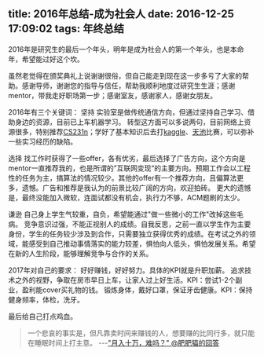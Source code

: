 title: 2016年总结-成为社会人
date: 2016-12-25 17:09:02
tags: 年终总结
---
2016年是研究生的最后一个年头，明年是成为社会人的第一个年头，也是本命年，希望能过好这个坎。

虽然老觉得在颁奖典礼上说谢谢很俗，但自己能走到现在这一步多亏了大家的帮助。感谢导师，谢谢您的指导与信任，帮助我顺利地度过研究生生涯；感谢mentor，带我走好职场第一步；感谢室友，感谢家人，感谢女朋友。

<!-- more -->

2016年有三个关键词：
坚持
实验室是做传统通信方向，但通过坚持自己学习、借助身边的资源，目前已上车机器学习。
转型这方面可以多说两句，目前网络上资源很多，特别推荐[CS231n](https://zhuanlan.zhihu.com/p/21930884)；学好了基本知识后去打[kaggle](https://www.kaggle.com)、[天池](https://tianchi.shuju.aliyun.com/)比赛，可以弥补一些实习经历的缺陷。

选择
找工作时获得了一些offer，各有优劣，最后选择了广告方向，这个方向是mentor一直推荐我的，也是所谓的”互联网变现“的主要方向。预期工作会以工程性的任务为主，搞算法的情况较少。其他的offer有一个推荐方向，且偏算法更多，遗憾。广告和推荐是我认为的前景比较广阔的方向，欢迎拍砖。
更大的遗憾是，最终没能加入微软，连面试都没有机会，执行力不够，ACM题刷的太少。

谦逊
自己身上学生气较重，自负，希望能通过"做一些微小的工作"改掉这些毛病。
竞争意识过强，不能正视别人的成绩。自我反思，之前一直以学生作为主要身份，学生的任务较少涉及到合作，只需要独立获得优秀的成绩。在考试之外的领域，能感受到自己推动事情落实的能力较差，惧怕向人低头，惧怕发展关系。希望在新的人生阶段，能够理解竞争与合作的关系。

2017年对自己的要求：
好好赚钱，好好努力。具体的KPI就是升职加薪。
追求技术之外的视野，争取在房市早日上车，让家人过上好生活。KPI：尝试1-2个副业，盈利能cover买礼物的钱。
锻炼身体，戴好口罩，保证牙齿健康。KPI：保持健身频率，体检，洗牙。

最后给自己打点鸡血。
> 一个悲哀的事实是，但凡靠卖时间来赚钱的人，想要赚的比同行多，就只能在睡眠时间上打主意。   ---["月入十万，难吗？" @肥肥猫的回答](https://www.zhihu.com/question/37050422)

